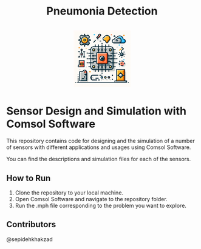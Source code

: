 # <div align="center"> Pneumonia Detection <br/> <br/> <img src="./Icon.jpeg" width="150"> </div>

# Sensor Design and Simulation with Comsol Software

This repository contains code for designing and the simulation of a number of sensors with different applications and usages using Comsol Software. 

You can find the descriptions and simulation files for each of the sensors.

## How to Run
1. Clone the repository to your local machine.
2. Open Comsol Software and navigate to the repository folder.
3. Run the .mph file corresponding to the problem you want to explore.

## Contributors
@sepidehkhakzad